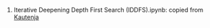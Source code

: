 1. Iterative Deepening Depth First Search (IDDFS).ipynb: copied from [Kautenja](https://gist.github.com/Kautenja/72cd5494adc12dcbfeea3e79e7b3c3ac)
